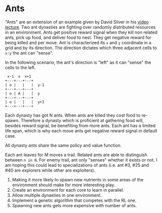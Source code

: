 # Ants
"Ants" are an extension of an example given by David Silver in his
[video lecture][david-silver-videolecture-3]. Two ant dynasties are fighting
over randomly distributed resources in an environment. Ants get positive reward
signal when they kill non related ants, pick up food, and deliver food to nest.
They get negative reward for being killed and per move. Ant is characterized
its `x` and `y` coordinate in a grid and by its direction. The direction
dictates which three adjacent cells to `x:y` the ant can "sense".

In the following scenario, the ant's direction is "left" as it can "sense" the
cells to the left.
```text
 x-1  x  x+1
+---+---+---+
| o |   |   |  y-1
+---+---+---+
| o | A |   |  y
+---+---+---+
| o |   |   |  y+1
+---+---+---+
```

Each dynasty has got N ants. When ants are killed they cost food to re-spawn.
Therefore a dynasty which is proficient at gathering food will, besides reward
signal, be benefiting from more ants. Each ant has a limited life span, which is
why each move ants get negative reward signal in default case.

All dynasty ants share the same policy and value function.

Each ant leaves for M moves a trail. Related ants are able to distinguish
between `n in N`. For enemy trail, ant only "senses" whether it exists or not.
I am hoping this could lead to specializations of ants (i.e. ant #3, #25 and
#40 are explorers while other are exploiters).

1. Making it more likely to spawn new nutrients in some areas of the environment
    should make for more interesting play.
2. Create an environment for each core to learn in parallel.
3. Allow multiple dynasties in one environment.
4. Implement a genetic algorithm that competes with the RL one.
5. Spawning new ants gets more expensive with number of ants.

<!-- Invisible List of References -->
[david-silver-videolecture-3]: https://youtu.be/Nd1-UUMVfz4?t=1771
